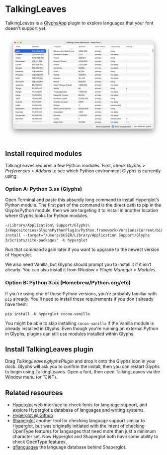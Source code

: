 # TalkingLeaves

TalkingLeaves is a [GlyphsApp](https://glyphsapp.com/) plugin to explore languages that your font doesn't support yet.

![](screenshot.png)

## Install required modules

TalkingLeaves requires a few Python modules. First, check *Glyphs > Preferences > Addons* to see which Python environment Glyphs is currently using.

### Option A: Python 3.xx (Glyphs)

Open Terminal and paste this absurdly long command to install Hyperglot's Python module. The first part of the command is the direct path to pip in the GlyphsPython module, then we are targeting it to install in another location where Glyphs looks for Python modules.

	~/Library/Application\ Support/Glyphs\ 3/Repositories/GlyphsPythonPlugin/Python.framework/Versions/Current/bin/pip3 install --target="/Users/$USER/Library/Application Support/Glyphs 3/Scripts/site-packages" -U hyperglot

Run that command again later if you want to upgrade to the newest version of Hyperglot.

We also need Vanilla, but Glyphs should prompt you to install it if it isn't already. You can also install it from *Window > Plugin Manager > Modules*.

### Option B: Python 3.xx (Homebrew/Python.org/etc)

If you're using one of these Python versions, you're probably familiar with `pip` already. You'll need to install these requirements if you don't already have them:

	pip install -U hyperglot cocoa-vanilla

You might be able to skip installing `cocoa-vanilla` if the Vanilla module is already installed in Glyphs. Even though you're running an external Python in Glyphs, plugins can still use modules installed within Glyphs.

## Install TalkingLeaves plugin

Drag *TalkingLeaves.glyphsPlugin* and drop it onto the Glyphs icon in your dock. Glyphs will ask you to confirm the install, then you can restart Glyphs to begin using TalkingLeaves. Open a font, then open TalkingLeaves via the Window menu (or ⌥⌘T).

## Related resources

- [Hyperglot](https://hyperglot.rosettatype.com/) web interface to check fonts for language support, and explore Hyperglot's database of languages and writing systems.
- [Hyperglot @ Github](https://github.com/rosettatype/hyperglot/)
- [Shaperglot](https://github.com/googlefonts/shaperglot/) another tool for checking language support similar to Hyperglot, but was originally initiated with the intent of checking OpenType features for languages that need more than just a minimum character set. Now Hyperglot and Shaperglot both have some ability to check OpenType features.
- [gflanguages](https://github.com/googlefonts/lang/) the language database behind Shaperglot.
